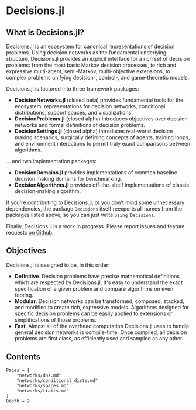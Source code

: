 
# Decisions.jl
## What is Decisions.jl?
Decisions.jl is an ecosystem for canonical representations of decision problems. Using
decision networks as the fundamental underlying structure, Decisions.jl provides an explicit
interface for a rich set of decision problems: from the most basic Markov decision
processes, to rich and expressive multi-agent, semi-Markov, multi-objective extensions, to
complex problems unifying decision-, control-, and game-theoretic models.

Decisions.jl is factored into three framework packages:

* **DecisionNetworks.jl** (closed beta) provides fundamental tools for the
  ecosystem: representations for decision networks, conditional distributions, support
  spaces, and visualizations.
* **DecisionProblems.jl** (closed alpha) introduces objectives over decision
  networks and formal definitions of decision problems.
* **DecisionSettings.jl** (closed alpha) introduces real-world decision making
  scenarios, surgically defining concepts of agents, training loops, and environment
  interactions to permit truly exact comparisons between algorithms.

... and two implementation packages:

* **DecisionDomains.jl** provides implementations of common baseline decision
  making domains for benchmarking.
* **DecisionAlgorithms.jl** provides off-the-shelf implementations of classic
  decision-making algorithm.

If you're contributing to Decisions.jl, or you don't mind some unnecessary
dependencies, the package `Decisions` itself reexports all names from the packages listed
above, so you can just write `using Decisions`.

Finally, Decisions.jl is a work in progress. Please report issues and feature requests [on Github](https://github.com/JuliaDecisionMaking/Decisions.jl/issues).

## Objectives

Decisions.jl is designed to be, in this order:
* **Definitive**. Decision problems have precise mathematical definitions which are
  respected by Decisions.jl. It's easy to understand the exact specification of a given
  problem and compare algorithms on even footing.
* **Modular**. Decision networks can be transformed, composed, stacked, and modified to
  create rich, expressive models. Algorithms designed for specific decision problems can be
  easily applied to extensions or simplifications of those problems. 
* **Fast**. Almost all of the overhead computation Decisions.jl uses to handle general
  decision networks is compile-time. Once compiled, all decision problems are first class,
  as efficiently used and sampled as any other.

## Contents
```@contents
Pages = [
    "networks/dns.md"
    "networks/conditional_dists.md"
    "networks/spaces.md"
    "networks/traits.md"
]
Depth = 2
```